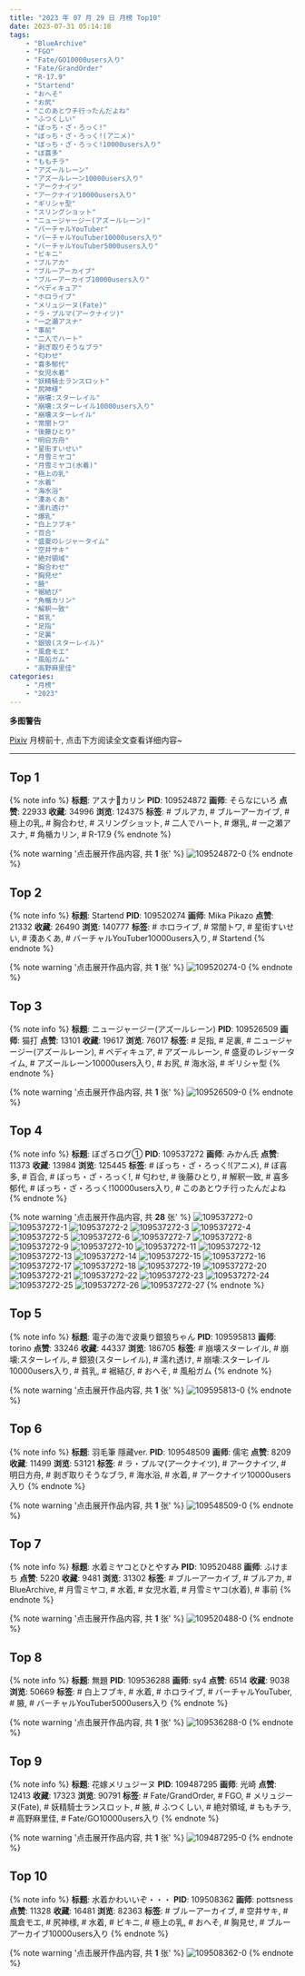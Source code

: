 ```yaml
---
title: "2023 年 07 月 29 日 月榜 Top10"
date: 2023-07-31 05:14:18
tags:
    - "BlueArchive"
    - "FGO"
    - "Fate/GO10000users入り"
    - "Fate/GrandOrder"
    - "R-17.9"
    - "Startend"
    - "おへそ"
    - "お尻"
    - "このあとウチ行ったんだよね"
    - "ふつくしい"
    - "ぼっち・ざ・ろっく!"
    - "ぼっち・ざ・ろっく!(アニメ)"
    - "ぼっち・ざ・ろっく!10000users入り"
    - "ぼ喜多"
    - "ももチラ"
    - "アズールレーン"
    - "アズールレーン10000users入り"
    - "アークナイツ"
    - "アークナイツ10000users入り"
    - "ギリシャ型"
    - "スリングショット"
    - "ニュージャージー(アズールレーン)"
    - "バーチャルYouTuber"
    - "バーチャルYouTuber10000users入り"
    - "バーチャルYouTuber5000users入り"
    - "ビキニ"
    - "ブルアカ"
    - "ブルーアーカイブ"
    - "ブルーアーカイブ10000users入り"
    - "ペディキュア"
    - "ホロライブ"
    - "メリュジーヌ(Fate)"
    - "ラ・プルマ(アークナイツ)"
    - "一之瀬アスナ"
    - "事前"
    - "二人でハート"
    - "剥ぎ取りそうなブラ"
    - "匂わせ"
    - "喜多郁代"
    - "女児水着"
    - "妖精騎士ランスロット"
    - "尻神様"
    - "崩壊:スターレイル"
    - "崩壊:スターレイル10000users入り"
    - "崩壊スターレイル"
    - "常闇トワ"
    - "後藤ひとり"
    - "明日方舟"
    - "星街すいせい"
    - "月雪ミヤコ"
    - "月雪ミヤコ(水着)"
    - "極上の乳"
    - "水着"
    - "海水浴"
    - "湊あくあ"
    - "濡れ透け"
    - "爆乳"
    - "白上フブキ"
    - "百合"
    - "盛夏のレジャータイム"
    - "空井サキ"
    - "絶対領域"
    - "胸合わせ"
    - "胸見せ"
    - "腋"
    - "裾結び"
    - "角楯カリン"
    - "解釈一致"
    - "貧乳"
    - "足指"
    - "足裏"
    - "銀狼(スターレイル)"
    - "風倉モエ"
    - "風船ガム"
    - "高野麻里佳"
categories:
    - "月榜"
    - "2023"
---
```


<i class="fa fa-triangle-exclamation"></i>**多图警告**<i class="fa fa-triangle-exclamation"></i>

[Pixiv](https://www.pixiv.net/) 月榜前十, 点击下方阅读全文查看详细内容~

<!-- more -->

---

## Top 1

{% note info %}
**标题**: アスナ💖カリン
**PID**: 109524872 **画师**: そらなにいろ
**点赞**: 22933 **收藏**: 34996 **浏览**: 124375
**标签**: # ブルアカ, # ブルーアーカイブ, # 極上の乳, # 胸合わせ, # スリングショット, # 二人でハート, # 爆乳, # 一之瀬アスナ, # 角楯カリン, # R-17.9
{% endnote %}

{% note warning '点击展开作品内容, 共 **1** 张' %}
![109524872-0](https://i.pixiv.re/img-original/img/2023/07/02/02/26/46/109524872_p0.png)
{% endnote %}

## Top 2

{% note info %}
**标题**: Startend
**PID**: 109520274 **画师**: Mika Pikazo
**点赞**: 21332 **收藏**: 26490 **浏览**: 140777
**标签**: # ホロライブ, # 常闇トワ, # 星街すいせい, # 湊あくあ, # バーチャルYouTuber10000users入り, # Startend
{% endnote %}

{% note warning '点击展开作品内容, 共 **1** 张' %}
![109520274-0](https://i.pixiv.re/img-original/img/2023/07/02/00/00/01/109520274_p0.png)
{% endnote %}

## Top 3

{% note info %}
**标题**: ニュージャージー(アズールレーン)
**PID**: 109526509 **画师**: 猫打
**点赞**: 13101 **收藏**: 19617 **浏览**: 76017
**标签**: # 足指, # 足裏, # ニュージャージー(アズールレーン), # ペディキュア, # アズールレーン, # 盛夏のレジャータイム, # アズールレーン10000users入り, # お尻, # 海水浴, # ギリシャ型
{% endnote %}

{% note warning '点击展开作品内容, 共 **1** 张' %}
![109526509-0](https://i.pixiv.re/img-original/img/2023/07/02/04/05/50/109526509_p0.jpg)
{% endnote %}

## Top 4

{% note info %}
**标题**: ぼざろログ①
**PID**: 109537272 **画师**: みかん氏
**点赞**: 11373 **收藏**: 13984 **浏览**: 125445
**标签**: # ぼっち・ざ・ろっく!(アニメ), # ぼ喜多, # 百合, # ぼっち・ざ・ろっく!, # 匂わせ, # 後藤ひとり, # 解釈一致, # 喜多郁代, # ぼっち・ざ・ろっく!10000users入り, # このあとウチ行ったんだよね
{% endnote %}

{% note warning '点击展开作品内容, 共 **28** 张' %}
![109537272-0](https://i.pixiv.re/img-original/img/2023/07/02/12/34/57/109537272_p0.jpg)
![109537272-1](https://i.pixiv.re/img-original/img/2023/07/02/12/34/57/109537272_p1.jpg)
![109537272-2](https://i.pixiv.re/img-original/img/2023/07/02/12/34/57/109537272_p2.jpg)
![109537272-3](https://i.pixiv.re/img-original/img/2023/07/02/12/34/57/109537272_p3.jpg)
![109537272-4](https://i.pixiv.re/img-original/img/2023/07/02/12/34/57/109537272_p4.jpg)
![109537272-5](https://i.pixiv.re/img-original/img/2023/07/02/12/34/57/109537272_p5.jpg)
![109537272-6](https://i.pixiv.re/img-original/img/2023/07/02/12/34/57/109537272_p6.jpg)
![109537272-7](https://i.pixiv.re/img-original/img/2023/07/02/12/34/57/109537272_p7.jpg)
![109537272-8](https://i.pixiv.re/img-original/img/2023/07/02/12/34/57/109537272_p8.jpg)
![109537272-9](https://i.pixiv.re/img-original/img/2023/07/02/12/34/57/109537272_p9.jpg)
![109537272-10](https://i.pixiv.re/img-original/img/2023/07/02/12/34/57/109537272_p10.jpg)
![109537272-11](https://i.pixiv.re/img-original/img/2023/07/02/12/34/57/109537272_p11.jpg)
![109537272-12](https://i.pixiv.re/img-original/img/2023/07/02/12/34/57/109537272_p12.jpg)
![109537272-13](https://i.pixiv.re/img-original/img/2023/07/02/12/34/57/109537272_p13.jpg)
![109537272-14](https://i.pixiv.re/img-original/img/2023/07/02/12/34/57/109537272_p14.jpg)
![109537272-15](https://i.pixiv.re/img-original/img/2023/07/02/12/34/57/109537272_p15.jpg)
![109537272-16](https://i.pixiv.re/img-original/img/2023/07/02/12/34/57/109537272_p16.jpg)
![109537272-17](https://i.pixiv.re/img-original/img/2023/07/02/12/34/57/109537272_p17.jpg)
![109537272-18](https://i.pixiv.re/img-original/img/2023/07/02/12/34/57/109537272_p18.jpg)
![109537272-19](https://i.pixiv.re/img-original/img/2023/07/02/12/34/57/109537272_p19.jpg)
![109537272-20](https://i.pixiv.re/img-original/img/2023/07/02/12/34/57/109537272_p20.jpg)
![109537272-21](https://i.pixiv.re/img-original/img/2023/07/02/12/34/57/109537272_p21.jpg)
![109537272-22](https://i.pixiv.re/img-original/img/2023/07/02/12/34/57/109537272_p22.jpg)
![109537272-23](https://i.pixiv.re/img-original/img/2023/07/02/12/34/57/109537272_p23.jpg)
![109537272-24](https://i.pixiv.re/img-original/img/2023/07/02/12/34/57/109537272_p24.jpg)
![109537272-25](https://i.pixiv.re/img-original/img/2023/07/02/12/34/57/109537272_p25.jpg)
![109537272-26](https://i.pixiv.re/img-original/img/2023/07/02/12/34/57/109537272_p26.jpg)
![109537272-27](https://i.pixiv.re/img-original/img/2023/07/02/12/34/57/109537272_p27.jpg)
{% endnote %}

## Top 5

{% note info %}
**标题**: 電子の海で波乗り銀狼ちゃん
**PID**: 109595813 **画师**: torino
**点赞**: 33246 **收藏**: 44337 **浏览**: 186705
**标签**: # 崩壊スターレイル, # 崩壊:スターレイル, # 銀狼(スターレイル), # 濡れ透け, # 崩壊:スターレイル10000users入り, # 貧乳, # 裾結び, # おへそ, # 風船ガム
{% endnote %}

{% note warning '点击展开作品内容, 共 **1** 张' %}
![109595813-0](https://i.pixiv.re/img-original/img/2023/07/04/00/00/31/109595813_p0.jpg)
{% endnote %}

## Top 6

{% note info %}
**标题**: 羽毛筆 隱藏ver.
**PID**: 109548509 **画师**: 儒宅
**点赞**: 8209 **收藏**: 11499 **浏览**: 53121
**标签**: # ラ・プルマ(アークナイツ), # アークナイツ, # 明日方舟, # 剥ぎ取りそうなブラ, # 海水浴, # 水着, # アークナイツ10000users入り
{% endnote %}

{% note warning '点击展开作品内容, 共 **1** 张' %}
![109548509-0](https://i.pixiv.re/img-original/img/2023/07/02/18/00/15/109548509_p0.jpg)
{% endnote %}

## Top 7

{% note info %}
**标题**: 水着ミヤコとひとやすみ
**PID**: 109520488 **画师**: ふけまち
**点赞**: 5220 **收藏**: 9481 **浏览**: 31302
**标签**: # ブルーアーカイブ, # ブルアカ, # BlueArchive, # 月雪ミヤコ, # 水着, # 女児水着, # 月雪ミヤコ(水着), # 事前
{% endnote %}

{% note warning '点击展开作品内容, 共 **1** 张' %}
![109520488-0](https://i.pixiv.re/img-original/img/2023/07/02/00/00/56/109520488_p0.png)
{% endnote %}

## Top 8

{% note info %}
**标题**: 無題
**PID**: 109536288 **画师**: sy4
**点赞**: 6514 **收藏**: 9038 **浏览**: 50669
**标签**: # 白上フブキ, # 水着, # ホロライブ, # バーチャルYouTuber, # 腋, # バーチャルYouTuber5000users入り
{% endnote %}

{% note warning '点击展开作品内容, 共 **1** 张' %}
![109536288-0](https://i.pixiv.re/img-original/img/2023/07/02/12/04/52/109536288_p0.png)
{% endnote %}

## Top 9

{% note info %}
**标题**: 花嫁メリュジーヌ
**PID**: 109487295 **画师**: 光崎
**点赞**: 12413 **收藏**: 17323 **浏览**: 90791
**标签**: # Fate/GrandOrder, # FGO, # メリュジーヌ(Fate), # 妖精騎士ランスロット, # 腋, # ふつくしい, # 絶対領域, # ももチラ, # 高野麻里佳, # Fate/GO10000users入り
{% endnote %}

{% note warning '点击展开作品内容, 共 **1** 张' %}
![109487295-0](https://i.pixiv.re/img-original/img/2023/07/01/00/00/33/109487295_p0.png)
{% endnote %}

## Top 10

{% note info %}
**标题**: 水着かわいいぞ・・・
**PID**: 109508362 **画师**: pottsness
**点赞**: 11328 **收藏**: 16481 **浏览**: 82363
**标签**: # ブルーアーカイブ, # 空井サキ, # 風倉モエ, # 尻神様, # 水着, # ビキニ, # 極上の乳, # おへそ, # 胸見せ, # ブルーアーカイブ10000users入り
{% endnote %}

{% note warning '点击展开作品内容, 共 **1** 张' %}
![109508362-0](https://i.pixiv.re/img-original/img/2023/07/01/18/14/15/109508362_p0.jpg)
{% endnote %}
